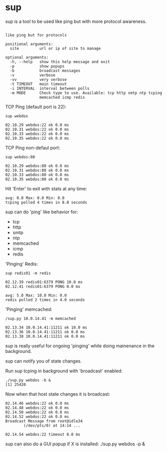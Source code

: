 sup
===

sup is a tool to be used like ping but with more protocol awareness.

<pre><code>
like ping but for protocols

positional arguments:
  site         url or ip of site to manage

optional arguments:
  -h, --help   show this help message and exit
  -p           show popups
  -b           broadcast messages
  -v           verbose
  -vv          very verbose
  -t TIMEOUT   main timeout
  -i INTERVAL  interval between polls
  -m MODE      Check type to use. Available: tcp http smtp ntp tcping
               memcached icmp redis
</code></pre>

TCP Ping (default port is 22):

    sup webdos

    02.10.29 webdos:22 ok 0.0 ms
    02.10.31 webdos:22 ok 0.0 ms
    02.10.33 webdos:22 ok 0.0 ms
    02.10.35 webdos:22 ok 0.0 ms

TCP Ping non-defaul port:

    sup webdos:80

    02.10.29 webdos:80 ok 0.0 ms
    02.10.31 webdos:80 ok 0.0 ms
    02.10.33 webdos:80 ok 0.0 ms
    02.10.35 webdos:80 ok 0.0 ms

Hit 'Enter' to exit with stats at any time:

    avg: 0.0 Max: 0.0 Min: 0.0
    tcping polled 4 times in 8.0 seconds

sup can do 'ping' like behavior for:

* tcp
* http
* smtp
* ntp
* memcached
* icmp
* redis

'Pinging' Redis:

    sup redis01 -m redis

    02.12.39 redis01:6379 PONG 10.0 ms
    02.12.41 redis01:6379 PONG 0.0 ms

    avg: 5.0 Max: 10.0 Min: 0.0
    redis polled 2 times in 4.0 seconds

'Pinging' memcached:

    /sup.py 10.0.14.41 -m memcached

    02.13.34 10.0.14.41:11211 ok 10.0 ms
    02.13.36 10.0.14.41:11211 ok 0.0 ms
    02.13.38 10.0.14.41:11211 ok 0.0 ms

sup is really useful for ongoing 'pinging' while doing mainenance in the background.

sup can notify you of state changes.

Run sup tcping in background with 'broadcast' enabled:

    ./sup.py webdos -b &
    [1] 25420

Now when that host state changes it is broadcast:

    02.14.46 webdos:22 ok 0.0 ms
    02.14.48 webdos:22 ok 0.0 ms
    02.14.50 webdos:22 ok 0.0 ms
    02.14.52 webdos:22 ok 0.0 ms
    Broadcast Message from root@idle34                                             
            (/dev/pts/0) at 14:14 ...                                              
                                                                               
    02.14.54 webdos:22 timeout 0.0 ms

sup can also do a GUI popup if X is installed:
    ./sup.py webdos -p &
